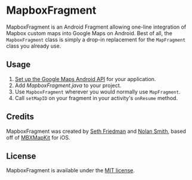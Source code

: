 # MapboxFragment

MapboxFragment is an Android Fragment allowing one-line integration of Mapbox custom maps into Google Maps on Android. Best of all, the `MapboxFragment` class is simply a drop-in replacement for the `MapFragment` class you already use.

## Usage

1. [Set up the Google Maps Android API](https://developers.google.com/maps/documentation/android/start#getting_the_google_maps_android_api_v2) for your application.
2. Add *MapboxFragment.java* to your project.
3. Use `MapboxFragment` wherever you would normally use `MapFragment`.
4. Call `setMapID` on your fragment in your activity's `onResume` method.

## Credits

MapboxFragment was created by [Seth Friedman](https://github.com/sethfri) and [Nolan Smith](https://github.com/nolan330), based off of [MBXMapKit](https://github.com/mapbox/mbxmapkit) for iOS.

## License

MapboxFragment is available under the [MIT license](LICENSE).
